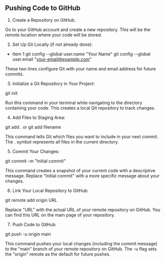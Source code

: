 ## Pushing Code to GitHub
1. Create a Repository on GitHub.

Go to your GitHub account and create a new repository. This will be the remote location where your code will be stored.

2. Set Up Git Locally (if not already done):

- Item 1 git config --global user.name "Your Name"
git config --global user.email "your-email@example.com"

These two lines configure Git with your name and email address for future commits.

3. Initialize a Git Repository in Your Project:

git init

Run this command in your terminal while navigating to the directory containing your code. This creates a local Git repository to track changes.

4. Add Files to Staging Area:

git add .    or     git add filename

This command tells Git which files you want to include in your next commit. The . symbol represents all files in the current directory.

5. Commit Your Changes:

git commit -m "Initial commit"

This command creates a snapshot of your current code with a descriptive message. Replace "Initial commit" with a more specific message about your changes.

6. Link Your Local Repository to GitHub:

git remote add origin URL

Replace "URL" with the actual URL of your remote repository on GitHub. You can find this URL on the main page of your repository.

7. Push Code to GitHub:

git push -u origin main

This command pushes your local changes (including the commit message) to the "main" branch of your remote repository on GitHub. The -u flag sets the "origin" remote as the default for future pushes.
